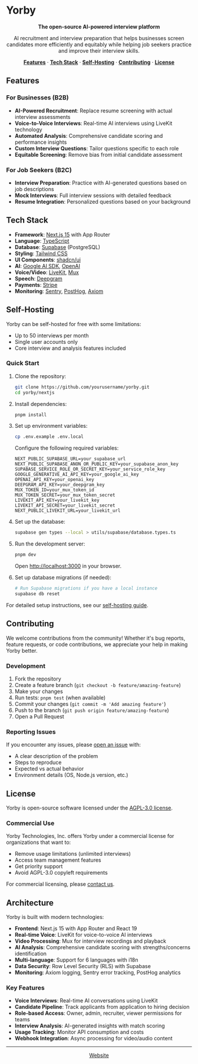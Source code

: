 # Yorby

<p align="center">
  <strong>The open-source AI-powered interview platform</strong>
</p>

<p align="center">
  AI recruitment and interview preparation that helps businesses screen candidates more efficiently and equitably while helping job seekers practice and improve their interview skills.
</p>

<p align="center">
  <a href="#features"><strong>Features</strong></a> ·
  <a href="#tech-stack"><strong>Tech Stack</strong></a> ·
  <a href="#self-hosting"><strong>Self-Hosting</strong></a> ·
  <a href="#contributing"><strong>Contributing</strong></a> ·
  <a href="#license"><strong>License</strong></a>
</p>

## Features

### For Businesses (B2B)
- **AI-Powered Recruitment**: Replace resume screening with actual interview assessments  
- **Voice-to-Voice Interviews**: Real-time AI interviews using LiveKit technology
- **Automated Analysis**: Comprehensive candidate scoring and performance insights
- **Custom Interview Questions**: Tailor questions specific to each role
- **Equitable Screening**: Remove bias from initial candidate assessment

### For Job Seekers (B2C)  
- **Interview Preparation**: Practice with AI-generated questions based on job descriptions
- **Mock Interviews**: Full interview sessions with detailed feedback
- **Resume Integration**: Personalized questions based on your background

## Tech Stack

- **Framework**: [Next.js 15](https://nextjs.org) with App Router
- **Language**: [TypeScript](https://typescriptlang.org)
- **Database**: [Supabase](https://supabase.com) (PostgreSQL)
- **Styling**: [Tailwind CSS](https://tailwindcss.com)
- **UI Components**: [shadcn/ui](https://ui.shadcn.com)
- **AI**: [Google AI SDK](https://ai.google.dev), [OpenAI](https://openai.com)
- **Voice/Video**: [LiveKit](https://livekit.io), [Mux](https://mux.com)
- **Speech**: [Deepgram](https://deepgram.com)
- **Payments**: [Stripe](https://stripe.com)
- **Monitoring**: [Sentry](https://sentry.io), [PostHog](https://posthog.com), [Axiom](https://axiom.co)

## Self-Hosting

Yorby can be self-hosted for free with some limitations:
- Up to 50 interviews per month
- Single user accounts only
- Core interview and analysis features included

### Quick Start

1. Clone the repository:
   ```bash
   git clone https://github.com/yourusername/yorby.git
   cd yorby/nextjs
   ```

2. Install dependencies:
   ```bash
   pnpm install
   ```

3. Set up environment variables:
   ```bash
   cp .env.example .env.local
   ```
   
   Configure the following required variables:
   ```env
   NEXT_PUBLIC_SUPABASE_URL=your_supabase_url
   NEXT_PUBLIC_SUPABASE_ANON_OR_PUBLIC_KEY=your_supabase_anon_key
   SUPABASE_SERVICE_ROLE_OR_SECRET_KEY=your_service_role_key
   GOOGLE_GENERATIVE_AI_API_KEY=your_google_ai_key
   OPENAI_API_KEY=your_openai_key
   DEEPGRAM_API_KEY=your_deepgram_key
   MUX_TOKEN_ID=your_mux_token_id
   MUX_TOKEN_SECRET=your_mux_token_secret
   LIVEKIT_API_KEY=your_livekit_key
   LIVEKIT_API_SECRET=your_livekit_secret
   NEXT_PUBLIC_LIVEKIT_URL=your_livekit_url
   ```

4. Set up the database:
   ```bash
   supabase gen types --local > utils/supabase/database.types.ts
   ```

5. Run the development server:
   ```bash
   pnpm dev
   ```

   Open [http://localhost:3000](http://localhost:3000) in your browser.

6. Set up database migrations (if needed):
   ```bash
   # Run Supabase migrations if you have a local instance
   supabase db reset
   ```

For detailed setup instructions, see our [self-hosting guide](./docs/self-hosting.md).

## Contributing

We welcome contributions from the community! Whether it's bug reports, feature requests, or code contributions, we appreciate your help in making Yorby better.

### Development

1. Fork the repository
2. Create a feature branch (`git checkout -b feature/amazing-feature`)
3. Make your changes
4. Run tests: `pnpm test` (when available)
5. Commit your changes (`git commit -m 'Add amazing feature'`)
6. Push to the branch (`git push origin feature/amazing-feature`)
7. Open a Pull Request

### Reporting Issues

If you encounter any issues, please [open an issue](https://github.com/yourusername/yorby/issues) with:
- A clear description of the problem
- Steps to reproduce
- Expected vs actual behavior
- Environment details (OS, Node.js version, etc.)

## License

Yorby is open-source software licensed under the [AGPL-3.0 license](LICENSE).

### Commercial Use

Yorby Technologies, Inc. offers Yorby under a commercial license for organizations that want to:
- Remove usage limitations (unlimited interviews)
- Access team management features
- Get priority support
- Avoid AGPL-3.0 copyleft requirements

For commercial licensing, please [contact us](mailto:business@yorby.ai).

## Architecture

Yorby is built with modern technologies:

- **Frontend**: Next.js 15 with App Router and React 19
- **Real-time Voice**: LiveKit for voice-to-voice AI interviews  
- **Video Processing**: Mux for interview recordings and playback
- **AI Analysis**: Comprehensive candidate scoring with strengths/concerns identification
- **Multi-language**: Support for 6 languages with i18n
- **Data Security**: Row Level Security (RLS) with Supabase
- **Monitoring**: Axiom logging, Sentry error tracking, PostHog analytics

### Key Features
- **Voice Interviews**: Real-time AI conversations using LiveKit
- **Candidate Pipeline**: Track applicants from application to hiring decision
- **Role-based Access**: Owner, admin, recruiter, viewer permissions for teams
- **Interview Analysis**: AI-generated insights with match scoring
- **Usage Tracking**: Monitor API consumption and costs
- **Webhook Integration**: Async processing for video/audio content

---

<p align="center">
  <a href="https://yorby.ai">Website</a>
</p>